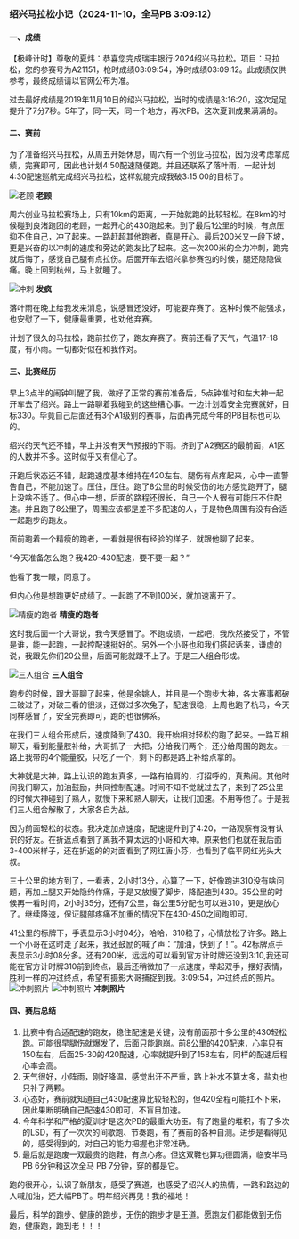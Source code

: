
### 绍兴马拉松小记（2024-11-10，全马PB 3:09:12）

#### 一、成绩
【极峰计时】尊敬的夏炜：恭喜您完成瑞丰银行·2024绍兴马拉松。项目：马拉松，您的参赛号为A21151，枪时成绩03:09:54，净时成绩03:09:12。此成绩仅供参考，最终成绩请以官网公布为准。

过去最好成绩是2019年11月10日的绍兴马拉松，当时的成绩是3:16:20，这次足足提升了7分7秒。5年了，同一天，同一个地方，再次PB。这次夏训成果满满的。

#### 二、赛前
为了准备绍兴马拉松，从周五开始休息，周六有一个创业马拉松，因为没考虑拿成绩，完赛即可，因此也计划4:50配速随便跑。并且还联系了落叶雨，一起计划4:30配速巡航完成绍兴马拉松，这样就能完成我破3:15:00的目标了。

  ![老顾](img/20041110-lg.png)
        **老顾**

周六创业马拉松赛场上，只有10km的距离，一开始就跑的比较轻松。在8km的时候碰到良渚跑团的老顾，一起开心的430跑起来。到了最后1公里的时候，有点压抑不住自己，冲了起来。一路赶超其他跑者，真是开心。最后200米又一段下坡，更是兴奋的以冲刺的速度和旁边的跑友比了起来。这一次200米的全力冲刺，跑完就后悔了，感觉自己腿有点拉伤。后面开车去绍兴拿参赛包的时候，腿还隐隐做痛。晚上回到杭州，马上就睡了。

  ![冲刺](img/20041110-ff.jpg)
      **发疯**

落叶雨在晚上给我发来消息，说感冒还没好，可能要弃赛了。这种时候不能强求，也安慰了一下，健康最重要，也劝他弃赛。

计划了很久的马拉松，跑前拉伤了，跑友弃赛了。赛前还看了天气，气温17-18度，有小雨。一切都好似在和我作对。

#### 三、比赛经历

早上3点半的闹钟叫醒了我，做好了正常的赛前准备后，5点钟准时和左大神一起开车去了绍兴。路上一路聊着我碰到的这些糟心事。一边计划着安全完赛就好，目标330。毕竟自己后面还有3个A1级别的赛事，后面再完成今年的PB目标也可以的。

绍兴的天气还不错，早上并没有天气预报的下雨。挤到了A2赛区的最前面，A1区的人数并不多。这时似乎又有信心了。

开跑后状态还不错，起跑速度基本维持在420左右。腿伤有点疼起来，心中一直警告自己，不能加速了。压住，压住。跑了8公里的时候受伤的地方感觉跑开了，腿上没啥不适了。但心中一想，后面的路程还很长，自己一个人很有可能压不住配速。并且跑了8公里了，周围应该都是差不多配速的人，于是物色周围有没有合适一起跑步的跑友。

面前跑着一个精瘦的跑者，一看就是很有经验的样子，就跟他聊了起来。

“今天准备怎么跑？我420-430配速，要不要一起？”

他看了我一眼，同意了。

但内心他是想跑更好成绩了。一起跑了不到100米，就加速离开了。
 
 ![精瘦的跑者](img/20041110-js.png)
   **精瘦的跑者**

这时我后面一个大哥说，我今天感冒了。不跑成绩，一起吧，我欣然接受了，不管是谁，能一起跑，一起控配速挺好的。另外一个小哥也和我们搭起话来，谦虚的说，我跟先你们20公里，后面可能就跟不上了。于是三人组合形成。

 ![三人组合](img/20041110-sr.png)
   **三人组合**

跑步的时候，跟大哥聊了起来，他是余姚人，并且是一个跑步大神，各大赛事都破三破过了，对破三看的很淡，还做过多次兔子，配速很稳，上周也跑了杭马，今天同样感冒了，安全完赛即可，跑的也很佛系。

在我们三人组合形成后，速度降到了430。我开始相对轻松的跑了起来。一路互相聊天，看到能量胶补给，大哥抓了一大把，分给我们两个，还分给周围的跑友。一路上我带的4个能量胶，只吃了一个，剩下的都是路上补给点拿的。

大神就是大神，路上认识的跑友真多，一路有拍肩的，打招呼的，真热闹。其他时间我们聊天，加油鼓励，共同控制配速。时间不知不觉就过去了，来到了25公里的时候大神碰到了熟人，就慢下来和熟人聊天，让我们加速。不用等他了。于是我们三人组合解散了，大家各自为战。

因为前面轻松的状态。我决定加点速度，配速提升到了4:20，一路观察有没有认识的好友。在折返点看到了离我不算太远的小哥和大神。原来他们也就在我后面3-400米样子，还在折返的的对面看到了网红唐小芬，也看到了临平网红光头大叔。

三十公里的地方到了，一看表，2小时13分，心算了一下，好像跑进310没有啥问题，再加上腿又开始隐约作痛，于是又放慢了脚步，降配速到430。35公里的时候再一看时间，2小时35分，还有7公里，每公里5分配也可以进310，更是放心了。继续降速，保证腿部疼痛不加重的情况下在430-450之间跑即可。

41公里的标牌下，手表显示3小时04分，哈哈，310稳了，心情放松了许多。路上一个小哥在这时走了起来，我还鼓励的喊了声：“加油，快到了！”。42标牌点手表显示3小时08分多。还有200米，远远的可以看到官方计时牌还没到3:10,我还可能在官方计时牌310前到终点，最后还稍微加了一点速度，举起双手，摆好表情，胜利一样的冲过终点，希望有摄影大哥捕捉到我。3:09:54，冲过终点的照片。
 ![冲刺照片](img/20041110-cc1.png)
 ![冲刺照片](img/20041110-cc2.png)
    **冲刺照片**

#### 四、赛后总结
1. 比赛中有合适配速的跑友，稳住配速是关键，没有前面那十多公里的430轻松跑。可能很早腿伤就爆发了，后面只能跑崩。前8公里的420配速，心率只有150左右，后面25-30的420配速，心率就提升到了158左右，同样的配速后程心率会高。
2. 天气很好，小阵雨，刚好降温，感觉出汗不严重，路上补水不算太多，盐丸也只补了两颗。
3. 心态好，赛前就知道自己430配速算比较轻松的，但420全程可能扛不下来，因此果断明确自己配速430即可，不盲目加速。
4. 今年科学和严格的夏训才是这次PB的最重大功臣。有了跑量的堆积，有了多次的LSD，有了一次次的间歇跑、节奏跑，有了赛前的各种自测。进步是看得见的，感受得到的，对自己的能力把握也非常准确。
5. 最后就是跑废一双最贵的跑鞋，有点心疼。但这双鞋也算功德圆满，临安半马 PB 6分钟和这次全马 PB 7分钟，穿的都是它。

跑的很开心，认识了新朋友，感受了赛道，也感受了绍兴人的热情，一路和路边的人喊加油，还大幅PB了。明年绍兴再见！我的福地！

最后，科学的跑步、健康的跑步，无伤的跑步才是王道。愿跑友们都能做到无伤跑，健康跑，跑到老！！！